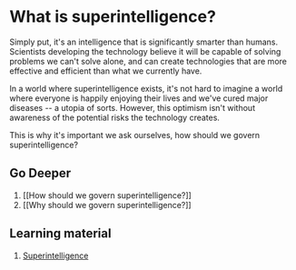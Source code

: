 # What is superintelligence?
Simply put, it's an intelligence that is significantly smarter than humans. Scientists developing the technology believe it will be capable of solving problems we can't solve alone, and can create technologies that are more effective and efficient than what we currently have.

In a world where superintelligence exists, it's not hard to imagine a world where everyone is happily enjoying their lives and we've cured major diseases -- a utopia of sorts. However, this optimism isn't without awareness of the potential risks the technology creates.

This is why it's important we ask ourselves, how should we govern superintelligence?

## Go Deeper
1. [[How should we govern superintelligence?]]
2. [[Why should we govern superintelligence?]]

## Learning material
1. [Superintelligence](https://www.aiforanyone.org/glossary/superintelligence#:~:text=Superintelligence%20is%20a%20term%20used%20to%20describe%20a,including%20scientific%20creativity%2C%20general%20wisdom%20and%20social%20skills.)
